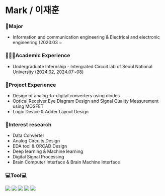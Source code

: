 **Mark / 이재훈**
====================


### 🏫Major
- Information and communication engineering & Electrical and electronic engineering (2020.03 ~

### 👨🏽‍💻Academic Experience
- Undergraduate Internship - Intergrated Circuit lab of Seoul National University (2024.02, 2024.07~08)

### 💼Project Experience
- Design of analog-to-digital converters using diodes
- Optical Receiver Eye Diagram Design and Signal Quality Measurement using MOSFET
- Logic Device & Adder Layout Design


### 🔬Interest research
- Data Converter
- Analog Circuits Design
- EDA tool & ORCAD Design
- Deep learning & Machine learning
- Digital Signal Processing
- Brain Computer Interface & Brain Machine Interface

### 💻Tool💻
<img src="https://img.shields.io/badge/Python-3766AB?style=plastic&logo=Python&logoColor=white"/></a>
<img src="https://img.shields.io/badge/MATLAB-FF6600?style=plastic&logo=Atlassian&logoColor=blue"/>
<img src="https://img.shields.io/badge/PSPICE-red?style=plastic&logo=Amazon EC2&logoColor=black"/>
<img src="https://img.shields.io/badge/HSPICE-hotpink?style=plastic&logo=CircuitVerse&logoColor=green"/>
<img src="https://img.shields.io/badge/Verilog-black?style=flat&logo=AMD&logoColor=ED1C24"/>

